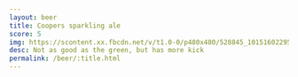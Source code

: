```yaml
---
layout: beer
title: Coopers sparkling ale
score: 5
img: https://scontent.xx.fbcdn.net/v/t1.0-0/p480x480/528845_10151602295348745_1649172027_n.jpg?oh=cc8975d37daa20939260bc7f61a82a0c&oe=58DF2FD2
desc: Not as good as the green, but has more kick
permalink: /beer/:title.html
---
```

